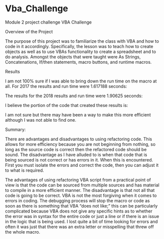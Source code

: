 # Vba_Challenge
Module 2 project challenge 
VBA Challenge

Overview of the Project

The purpose of this project was to familiarize the class with VBA and how to code in it accordingly. Specifically, the lesson was to teach how to create objects as well as to use VBAs functionality to create a spreadsheet and to do analysis. Amongst the objects that were taught were As Strings, Concatenations, If/then statements, macro buttons, and runtime macros. 


Results

I am not 100% sure if I was able to bring down the run time on the macro at all. For 2017 the results and run time were 1.617188 seconds: 

The results for the 2018 results and run time were 1.90625 seconds:  

I believe the portion of the code that created these results is: 
 
I am not sure but there may have been a way to make this more efficient although I was not able to find one. 


Summary:

There are advantages and disadvantages to using refactoring code. This allows for more efficiency because you are not beginning from nothing, so long as the source code is correct then the refactored code should be sound. The disadvantage as I have alluded to is when that code that is being sourced is not correct or has errors in it. When this is encountered. First you must isolate the errors and correct the code, then you can adjust it to what is required.

The advantages of using refactoring VBA script from a practical point of view is that the code can be sourced from multiple sources and has material to compile in a more efficient manner. The disadvantage is that not all that code is going to be correct. VBA is not the most forgiving when it comes to errors in coding. The debugging process will stop the macro or code as soon as there is something that VBA “does not like;” this can be particularly complicated because VBA does not give any specific hints as to whether the error was in syntax for the entire code or just a line or if there is an issue in the logic that is being used. I lost quite a bit of time looking for errors and often it was just that there was an extra letter or misspelling that threw off the whole macro. 
